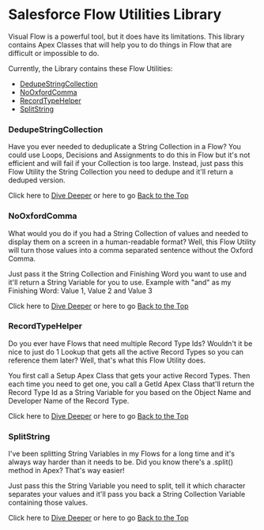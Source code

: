 # Salesforce Flow Utilities Library
Visual Flow is a powerful tool, but it does have its limitations. This library contains Apex Classes that will help you to do things in Flow that are difficult or impossible to do.

Currently, the Library contains these Flow Utilities:
* [DedupeStringCollection](#dedupestringcollection)
* [NoOxfordComma](#nooxfordcomma)
* [RecordTypeHelper](#recordtypehelper)
* [SplitString](#splitstring)

### DedupeStringCollection
Have you ever needed to deduplicate a String Collection in a Flow? You could use Loops, Decisions and Assignments to do this in Flow but it's not efficient and will fail if your Collection is too large. Instead, just pass this Flow Utility the String Collection you need to dedupe and it'll return a deduped version.  

Click here to [Dive Deeper](./DedupeStringCollection) or here to go [Back to the Top](#salesforce-flow-utilities-library)

### NoOxfordComma
What would you do if you had a String Collection of values and needed to display them on a screen in a human-readable format? Well, this Flow Utility will turn those values into a comma separated sentence without the Oxford Comma.

Just pass it the String Collection and Finishing Word you want to use and it'll return a String Variable for you to use. Example with "and" as my Finishing Word: Value 1, Value 2 and Value 3  

Click here to [Dive Deeper](./NoOxfordComma) or here to go [Back to the Top](#salesforce-flow-utilities-library)

### RecordTypeHelper
Do you ever have Flows that need multiple Record Type Ids? Wouldn't it be nice to just do 1 Lookup that gets all the active Record Types so you can reference them later? Well, that's what this Flow Utility does.

You first call a Setup Apex Class that gets your active Record Types. Then each time you need to get one, you call a GetId Apex Class that'll return the Record Type Id as a String Variable for you based on the Object Name and Developer Name of the Record Type.  

Click here to [Dive Deeper](./RecordTypeHelper) or here to go [Back to the Top](#salesforce-flow-utilities-library)

### SplitString
I've been splitting String Variables in my Flows for a long time and it's always way harder than it needs to be. Did you know there's a .split() method in Apex? That's way easier!

Just pass this the String Variable you need to split, tell it which character separates your values and it'll pass you back a String Collection Variable containing those values.  

Click here to [Dive Deeper](./SplitString) or here to go [Back to the Top](#salesforce-flow-utilities-library)
